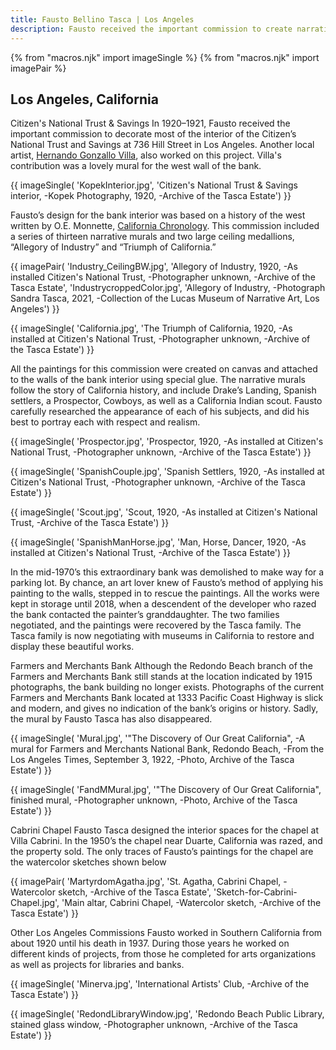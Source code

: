 ```yaml
---
title: Fausto Bellino Tasca | Los Angeles
description: Fausto received the important commission to create narrative historical murals for Citizen’s National Bank in Los Angeles.
---
```


{% from "macros.njk" import imageSingle %}
{% from "macros.njk" import imagePair %}

## Los Angeles, California

<span class="intro">Citizen's National Trust & Savings </span>In 1920&#8211;1921, Fausto received the important commission to decorate most of the interior of the Citizen’s National Trust and Savings at 736 Hill Street in Los Angeles. Another local artist, <a href="https://collections.lacma.org/node/166797" target="_blank" rel="noreferrer">Hernando Gonzallo Villa</a>, also worked on this project. Villa's contribution was a lovely mural for the west wall of the bank.

{{ imageSingle(
'KopekInterior.jpg',
'Citizen\'s National Trust & Savings interior, -Kopek Photography, 1920, -Archive of the Tasca Estate')
}}

Fausto’s design for the bank interior was based on a history of the west written by O.E. Monnette, <a href="https://www.google.com/books/edition/California_Chronology/gBs1AQAAMAAJ?hl=en&gbpv=1" target="_blank" rel="noreferrer">California Chronology</a>. This commission included a series of thirteen narrative murals and two large ceiling medallions, “Allegory of Industry” and “Triumph of California.”

{{ imagePair(
'Industry_CeilingBW.jpg',
'Allegory of Industry, 1920, -As installed Citizen\'s National Trust, -Photographer unknown, -Archive of the Tasca Estate',
'IndustrycroppedColor.jpg',
'Allegory of Industry, -Photograph Sandra Tasca, 2021, -Collection of the Lucas Museum of Narrative Art, Los Angeles')
}}

{{ imageSingle(
'California.jpg',
'The Triumph of California, 1920, -As installed at Citizen\'s National Trust, -Photographer unknown, -Archive of the Tasca Estate')
}}

All the paintings for this commission were created on canvas and attached to the walls of the bank interior using special glue. The narrative murals follow the story of California history, and include Drake’s Landing, Spanish settlers, a Prospector, Cowboys, as well as a California Indian scout. Fausto carefully researched the appearance of each of his subjects, and did his best to portray each with respect and realism.

{{ imageSingle(
'Prospector.jpg',
'Prospector, 1920, -As installed at Citizen\'s National Trust, -Photographer unknown, -Archive of the Tasca Estate')
}}

{{ imageSingle(
'SpanishCouple.jpg',
'Spanish Settlers, 1920, -As installed at Citizen\'s National Trust, -Photographer unknown, -Archive of the Tasca Estate')
}}

{{ imageSingle(
'Scout.jpg',
'Scout, 1920, -As installed at Citizen\'s National Trust, -Archive of the Tasca Estate')
}}

{{ imageSingle(
'SpanishManHorse.jpg',
'Man, Horse, Dancer, 1920, -As installed at Citizen\'s National Trust, -Archive of the Tasca Estate')
}}

In the mid-1970’s this extraordinary bank was demolished to make way for a parking lot. By chance, an art lover knew of Fausto’s method of applying his painting to the walls, stepped in to rescue the paintings. All the works were kept in storage until 2018, when a descendent of the developer who razed the bank contacted the painter’s granddaughter. The two families negotiated, and the paintings were recovered by the Tasca family. The Tasca family is now negotiating with museums in California to restore and display these beautiful works.

<span class="intro">Farmers and Merchants Bank </span>Although the Redondo Beach branch of the Farmers and Merchants Bank still stands at the location indicated by 1915 photographs, the bank building no longer exists. Photographs of the current Farmers and Merchants Bank located at 1333 Pacific Coast Highway is slick and modern, and gives no indication of the bank’s origins or history. Sadly, the mural by Fausto Tasca has also disappeared.

{{ imageSingle(
'Mural.jpg',
'"The Discovery of Our Great California", -A mural for Farmers and Merchants National Bank, Redondo Beach, -From the Los Angeles Times, September 3, 1922, -Photo, Archive of the Tasca Estate')
}}

{{ imageSingle(
'FandMMural.jpg',
'"The Discovery of Our Great California", finished mural, -Photographer unknown, -Photo, Archive of the Tasca Estate')
}}

<span class="intro">Cabrini Chapel </span>Fausto Tasca designed the interior spaces for the chapel at Villa Cabrini. In the 1950’s the chapel near Duarte, California was razed, and the property sold. The only traces of Fausto’s paintings for the chapel are the watercolor sketches shown below

{{ imagePair(
'MartyrdomAgatha.jpg',
'St. Agatha, Cabrini Chapel, -Watercolor sketch, -Archive of the Tasca Estate',
'Sketch-for-Cabrini-Chapel.jpg',
'Main altar, Cabrini Chapel, -Watercolor sketch, -Archive of the Tasca Estate')
}}

<span class="intro">Other Los Angeles Commissions </span>Fausto worked in Southern California from about 1920 until his death in 1937. During those years he worked on different kinds of projects, from those he completed for arts organizations as well as projects for libraries and banks.

{{ imageSingle(
'Minerva.jpg',
'International Artists\' Club, -Archive of the Tasca Estate')
}}

<div id="redondo-library">
{{ imageSingle(
'RedondLibraryWindow.jpg',
'Redondo Beach Public Library, stained glass window, -Photographer unknown, -Archive of the Tasca Estate')
}}
</div>
